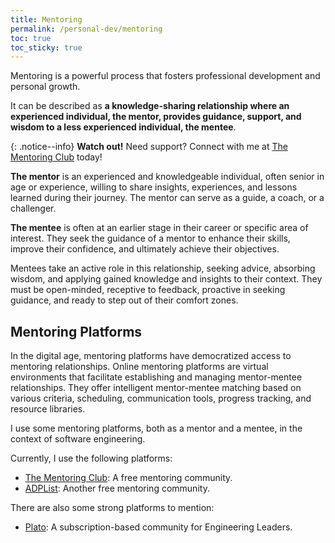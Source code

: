 ```yaml
---
title: Mentoring
permalink: /personal-dev/mentoring
toc: true
toc_sticky: true
---
```


Mentoring is a powerful process that fosters professional development and personal growth.

It can be described as **a knowledge-sharing relationship where an experienced individual, the mentor, provides guidance, support, and wisdom to a less experienced individual, the mentee**.

{: .notice--info}
**Watch out!** Need support? Connect with me at [The Mentoring Club](https://www.mentoring-club.com/the-mentors/eduardo-klein) today!

**The mentor** is an experienced and knowledgeable individual, often senior in age or experience, willing to share insights, experiences, and lessons learned during their journey. The mentor can serve as a guide, a coach, or a challenger.

**The mentee** is often at an earlier stage in their career or specific area of interest. They seek the guidance of a mentor to enhance their skills, improve their confidence, and ultimately achieve their objectives.

Mentees take an active role in this relationship, seeking advice, absorbing wisdom, and applying gained knowledge and insights to their context. They must be open-minded, receptive to feedback, proactive in seeking guidance, and ready to step out of their comfort zones.

## Mentoring Platforms

In the digital age, mentoring platforms have democratized access to mentoring relationships. Online mentoring platforms are virtual environments that facilitate establishing and managing mentor-mentee relationships. They offer intelligent mentor-mentee matching based on various criteria, scheduling, communication tools, progress tracking, and resource libraries.

I use some mentoring platforms, both as a mentor and a mentee, in the context of software engineering.

Currently, I use the following platforms:
- [The Mentoring Club](https://www.mentoring-club.com): A free mentoring community.
- [ADPList](https://adplist.org): Another free mentoring community.

There are also some strong platforms to mention:
- [Plato](https://www.platohq.com/): A subscription-based community for Engineering Leaders.
